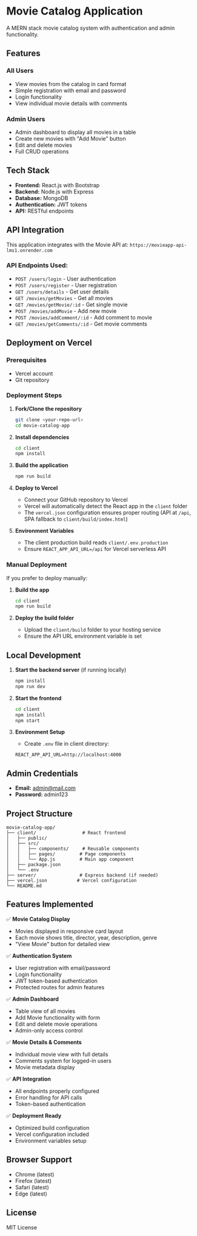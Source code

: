 # Movie Catalog Application

A MERN stack movie catalog system with authentication and admin functionality.

## Features

### All Users
- View movies from the catalog in card format
- Simple registration with email and password
- Login functionality
- View individual movie details with comments

### Admin Users
- Admin dashboard to display all movies in a table
- Create new movies with "Add Movie" button
- Edit and delete movies
- Full CRUD operations

## Tech Stack

- **Frontend:** React.js with Bootstrap
- **Backend:** Node.js with Express
- **Database:** MongoDB
- **Authentication:** JWT tokens
- **API:** RESTful endpoints

## API Integration

This application integrates with the Movie API at:
`https://movieapp-api-lms1.onrender.com`

### API Endpoints Used:
- `POST /users/login` - User authentication
- `POST /users/register` - User registration
- `GET /users/details` - Get user details
- `GET /movies/getMovies` - Get all movies
- `GET /movies/getMovie/:id` - Get single movie
- `POST /movies/addMovie` - Add new movie
- `POST /movies/addComment/:id` - Add comment to movie
- `GET /movies/getComments/:id` - Get movie comments

## Deployment on Vercel

### Prerequisites
- Vercel account
- Git repository

### Deployment Steps

1. **Fork/Clone the repository**
   ```bash
   git clone <your-repo-url>
   cd movie-catalog-app
   ```

2. **Install dependencies**
   ```bash
   cd client
   npm install
   ```

3. **Build the application**
   ```bash
   npm run build
   ```

4. **Deploy to Vercel**
   - Connect your GitHub repository to Vercel
   - Vercel will automatically detect the React app in the `client` folder
   - The `vercel.json` configuration ensures proper routing (API at `/api`, SPA fallback to `client/build/index.html`)

5. **Environment Variables**
   - The client production build reads `client/.env.production`
   - Ensure `REACT_APP_API_URL=/api` for Vercel serverless API

### Manual Deployment

If you prefer to deploy manually:

1. **Build the app**
   ```bash
   cd client
   npm run build
   ```

2. **Deploy the build folder**
   - Upload the `client/build` folder to your hosting service
   - Ensure the API URL environment variable is set

## Local Development

1. **Start the backend server** (if running locally)
   ```bash
   npm install
   npm run dev
   ```

2. **Start the frontend**
   ```bash
   cd client
   npm install
   npm start
   ```

3. **Environment Setup**
   - Create `.env` file in client directory:
   ```
   REACT_APP_API_URL=http://localhost:4000
   ```

## Admin Credentials

- **Email:** admin@mail.com
- **Password:** admin123

## Project Structure

```
movie-catalog-app/
├── client/                 # React frontend
│   ├── public/
│   ├── src/
│   │   ├── components/     # Reusable components
│   │   ├── pages/         # Page components
│   │   └── App.js         # Main app component
│   ├── package.json
│   └── .env
├── server/                # Express backend (if needed)
├── vercel.json           # Vercel configuration
└── README.md
```

## Features Implemented

✅ **Movie Catalog Display**
- Movies displayed in responsive card layout
- Each movie shows title, director, year, description, genre
- "View Movie" button for detailed view

✅ **Authentication System**
- User registration with email/password
- Login functionality
- JWT token-based authentication
- Protected routes for admin features

✅ **Admin Dashboard**
- Table view of all movies
- Add Movie functionality with form
- Edit and delete movie operations
- Admin-only access control

✅ **Movie Details & Comments**
- Individual movie view with full details
- Comments system for logged-in users
- Movie metadata display

✅ **API Integration**
- All endpoints properly configured
- Error handling for API calls
- Token-based authentication

✅ **Deployment Ready**
- Optimized build configuration
- Vercel configuration included
- Environment variables setup

## Browser Support

- Chrome (latest)
- Firefox (latest)
- Safari (latest)
- Edge (latest)

## License

MIT License
